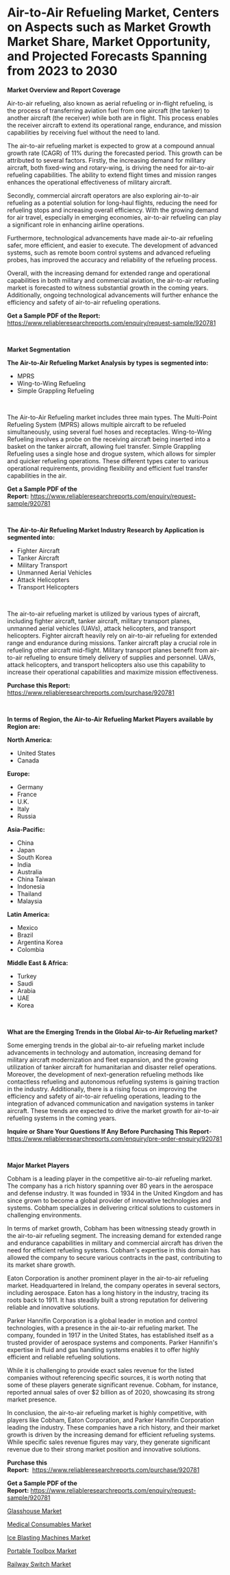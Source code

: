 <p><h1>Air-to-Air Refueling Market, Centers on Aspects such as Market Growth Market Share, Market Opportunity, and Projected Forecasts Spanning from 2023 to 2030</h1></p><p><strong>Market Overview and Report Coverage</strong></p>
<p><p>Air-to-air refueling, also known as aerial refueling or in-flight refueling, is the process of transferring aviation fuel from one aircraft (the tanker) to another aircraft (the receiver) while both are in flight. This process enables the receiver aircraft to extend its operational range, endurance, and mission capabilities by receiving fuel without the need to land.</p><p>The air-to-air refueling market is expected to grow at a compound annual growth rate (CAGR) of 11% during the forecasted period. This growth can be attributed to several factors. Firstly, the increasing demand for military aircraft, both fixed-wing and rotary-wing, is driving the need for air-to-air refueling capabilities. The ability to extend flight times and mission ranges enhances the operational effectiveness of military aircraft.</p><p>Secondly, commercial aircraft operators are also exploring air-to-air refueling as a potential solution for long-haul flights, reducing the need for refueling stops and increasing overall efficiency. With the growing demand for air travel, especially in emerging economies, air-to-air refueling can play a significant role in enhancing airline operations.</p><p>Furthermore, technological advancements have made air-to-air refueling safer, more efficient, and easier to execute. The development of advanced systems, such as remote boom control systems and advanced refueling probes, has improved the accuracy and reliability of the refueling process.</p><p>Overall, with the increasing demand for extended range and operational capabilities in both military and commercial aviation, the air-to-air refueling market is forecasted to witness substantial growth in the coming years. Additionally, ongoing technological advancements will further enhance the efficiency and safety of air-to-air refueling operations.</p></p>
<p><strong>Get a Sample PDF of the Report:</strong> <a href="https://www.reliableresearchreports.com/enquiry/request-sample/920781">https://www.reliableresearchreports.com/enquiry/request-sample/920781</a></p>
<p>&nbsp;</p>
<p><strong>Market Segmentation</strong></p>
<p><strong>The Air-to-Air Refueling Market Analysis by types is segmented into:</strong></p>
<p><ul><li>MPRS</li><li>Wing-to-Wing Refueling</li><li>Simple Grappling Refueling</li></ul></p>
<p>&nbsp;</p>
<p><p>The Air-to-Air Refueling market includes three main types. The Multi-Point Refueling System (MPRS) allows multiple aircraft to be refueled simultaneously, using several fuel hoses and receptacles. Wing-to-Wing Refueling involves a probe on the receiving aircraft being inserted into a basket on the tanker aircraft, allowing fuel transfer. Simple Grappling Refueling uses a single hose and drogue system, which allows for simpler and quicker refueling operations. These different types cater to various operational requirements, providing flexibility and efficient fuel transfer capabilities in the air.</p></p>
<p><strong>Get a Sample PDF of the Report:</strong>&nbsp;<a href="https://www.reliableresearchreports.com/enquiry/request-sample/920781">https://www.reliableresearchreports.com/enquiry/request-sample/920781</a></p>
<p>&nbsp;</p>
<p><strong>The Air-to-Air Refueling Market Industry Research by Application is segmented into:</strong></p>
<p><ul><li>Fighter Aircraft</li><li>Tanker Aircraft</li><li>Military Transport</li><li>Unmanned Aerial Vehicles</li><li>Attack Helicopters</li><li>Transport Helicopters</li></ul></p>
<p>&nbsp;</p>
<p><p>The air-to-air refueling market is utilized by various types of aircraft, including fighter aircraft, tanker aircraft, military transport planes, unmanned aerial vehicles (UAVs), attack helicopters, and transport helicopters. Fighter aircraft heavily rely on air-to-air refueling for extended range and endurance during missions. Tanker aircraft play a crucial role in refueling other aircraft mid-flight. Military transport planes benefit from air-to-air refueling to ensure timely delivery of supplies and personnel. UAVs, attack helicopters, and transport helicopters also use this capability to increase their operational capabilities and maximize mission effectiveness.</p></p>
<p><strong>Purchase this Report:</strong>&nbsp; <a href="https://www.reliableresearchreports.com/purchase/920781">https://www.reliableresearchreports.com/purchase/920781</a></p>
<p>&nbsp;</p>
<p><strong>In terms of Region, the Air-to-Air Refueling Market Players available by Region are:</strong></p>
<p>
    <p> <strong> North America: </strong>
        <ul>
            <li>United States</li>
            <li>Canada</li>
        </ul>
        </p> 
    <p> <strong> Europe: </strong>
        <ul>
            <li>Germany</li>
            <li>France</li>
            <li>U.K.</li>
            <li>Italy</li>
            <li>Russia</li>
        </ul>
        </p> 
    <p> <strong> Asia-Pacific: </strong>
        <ul>
            <li>China</li>
            <li>Japan</li>
            <li>South Korea</li>
            <li>India</li>
            <li>Australia</li>
            <li>China Taiwan</li>
            <li>Indonesia</li>
            <li>Thailand</li>
            <li>Malaysia</li>
        </ul>
        </p> 
    <p> <strong> Latin America: </strong>
        <ul>
            <li>Mexico</li>
            <li>Brazil</li>
            <li>Argentina Korea</li>
            <li>Colombia</li>
        </ul>
        </p> 
    <p> <strong> Middle East & Africa: </strong>
        <ul>
            <li>Turkey</li>
            <li>Saudi</li>
            <li>Arabia</li>
            <li>UAE</li>
            <li>Korea</li>
        </ul>
    </p>
    </p>
<p>&nbsp;</p>
<p><strong>What are the Emerging Trends in the Global Air-to-Air Refueling market?</strong></p>
<p><p>Some emerging trends in the global air-to-air refueling market include advancements in technology and automation, increasing demand for military aircraft modernization and fleet expansion, and the growing utilization of tanker aircraft for humanitarian and disaster relief operations. Moreover, the development of next-generation refueling methods like contactless refueling and autonomous refueling systems is gaining traction in the industry. Additionally, there is a rising focus on improving the efficiency and safety of air-to-air refueling operations, leading to the integration of advanced communication and navigation systems in tanker aircraft. These trends are expected to drive the market growth for air-to-air refueling systems in the coming years.</p></p>
<p><strong>Inquire or Share Your Questions If Any Before Purchasing This Report</strong>- <a href="https://www.reliableresearchreports.com/enquiry/pre-order-enquiry/920781">https://www.reliableresearchreports.com/enquiry/pre-order-enquiry/920781</a></p>
<p>&nbsp;</p>
<p><strong>Major Market Players</strong></p>
<p><p>Cobham is a leading player in the competitive air-to-air refueling market. The company has a rich history spanning over 80 years in the aerospace and defense industry. It was founded in 1934 in the United Kingdom and has since grown to become a global provider of innovative technologies and systems. Cobham specializes in delivering critical solutions to customers in challenging environments.</p><p>In terms of market growth, Cobham has been witnessing steady growth in the air-to-air refueling segment. The increasing demand for extended range and endurance capabilities in military and commercial aircraft has driven the need for efficient refueling systems. Cobham's expertise in this domain has allowed the company to secure various contracts in the past, contributing to its market share growth.</p><p>Eaton Corporation is another prominent player in the air-to-air refueling market. Headquartered in Ireland, the company operates in several sectors, including aerospace. Eaton has a long history in the industry, tracing its roots back to 1911. It has steadily built a strong reputation for delivering reliable and innovative solutions.</p><p>Parker Hannifin Corporation is a global leader in motion and control technologies, with a presence in the air-to-air refueling market. The company, founded in 1917 in the United States, has established itself as a trusted provider of aerospace systems and components. Parker Hannifin's expertise in fluid and gas handling systems enables it to offer highly efficient and reliable refueling solutions.</p><p>While it is challenging to provide exact sales revenue for the listed companies without referencing specific sources, it is worth noting that some of these players generate significant revenue. Cobham, for instance, reported annual sales of over $2 billion as of 2020, showcasing its strong market presence.</p><p>In conclusion, the air-to-air refueling market is highly competitive, with players like Cobham, Eaton Corporation, and Parker Hannifin Corporation leading the industry. These companies have a rich history, and their market growth is driven by the increasing demand for efficient refueling systems. While specific sales revenue figures may vary, they generate significant revenue due to their strong market position and innovative solutions.</p></p>
<p><strong>Purchase this Report:</strong>&nbsp;&nbsp;<a href="https://www.reliableresearchreports.com/purchase/920781">https://www.reliableresearchreports.com/purchase/920781</a></p>
<p></p>
<p><strong>Get a Sample PDF of the Report:</strong>&nbsp;<a href="https://www.reliableresearchreports.com/enquiry/request-sample/920781">https://www.reliableresearchreports.com/enquiry/request-sample/920781</a></p>
<p><p><a href="https://www.linkedin.com/pulse/glasshouse-market-share-amp-new-trends-analysis-report-type-4rqre/">Glasshouse Market</a></p><p><a href="https://www.linkedin.com/pulse/medical-consumables-market-challenges-opportunities-growth-vewoe/">Medical Consumables Market</a></p><p><a href="https://www.linkedin.com/pulse/ice-blasting-machines-market-research-report-provides-thorough-xml6e/">Ice Blasting Machines Market</a></p><p><a href="https://medium.com/@melissaarnold2022/analyzing-portable-toolbox-market-global-industry-perspective-and-forecast-2023-to-2030-988fbe0fbc4c">Portable Toolbox Market</a></p><p><a href="https://medium.com/@heatherhall44/railway-switch-market-size-market-outlook-and-market-forecast-2023-to-2030-ec128876fd8e">Railway Switch Market</a></p></p>